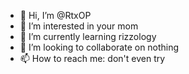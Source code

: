 - 👋 Hi, I’m @RtxOP
- 👀 I’m interested in your mom
- 🌱 I’m currently learning rizzology
- 💞️ I’m looking to collaborate on nothing
- 📫 How to reach me: don't even try

<!---
RtxOP/RtxOP is a ✨ special ✨ repository because its `README.md` (this file) appears on your GitHub profile.
You can click the Preview link to take a look at your changes.
--->
